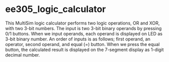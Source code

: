 # ee305_logic_calculator


This MultiSim logic calculator performs two logic operations, OR and XOR, with two 3-bit numbers. The input is two 3-bit binary operands by pressing 0/1 buttons. When we input operands, each operand is displayed on LED as 3-bit binary number. An order of inputs is as follows; first operand, an operator, second operand, and equal (=) button. When we press the equal button, the calculated result is displayed on the 7-segment display as 1-digit decimal number. 
